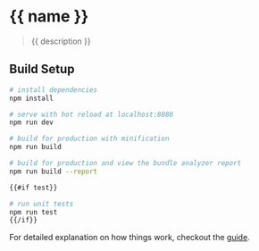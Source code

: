 # {{ name }}

> {{ description }}

## Build Setup

```bash
# install dependencies
npm install

# serve with hot reload at localhost:8080
npm run dev

# build for production with minification
npm run build

# build for production and view the bundle analyzer report
npm run build --report

{{#if test}}

# run unit tests
npm run test
{{/if}}

```

For detailed explanation on how things work, checkout the [guide](https://github.com/ant-ife/vue-biz-app-template).
